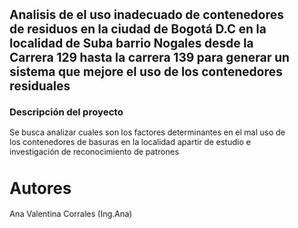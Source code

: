 ## Analisis de el uso inadecuado de contenedores de residuos en la ciudad de Bogotá D.C en la localidad de Suba barrio Nogales desde la Carrera 129 hasta la carrera 139 para generar un sistema que mejore el uso de los contenedores residuales
### Descripción del proyecto

Se busca analizar cuales son los factores determinantes en el mal uso de los contenedores de basuras en la localidad apartir de estudio e investigación de reconocimiento de patrones

# Autores
Ana Valentina Corrales (Ing.Ana)